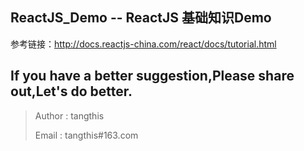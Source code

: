 ReactJS_Demo -- ReactJS 基础知识Demo
------
参考链接：http://docs.reactjs-china.com/react/docs/tutorial.html

## If you have a better suggestion,Please share out,Let's do better.
> Author : tangthis
>
> Email  : tangthis#163.com

